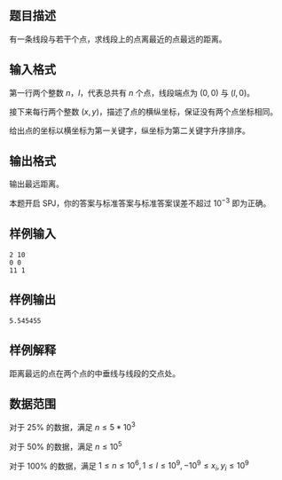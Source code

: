 ## 题目描述

有一条线段与若干个点，求线段上的点离最近的点最远的距离。

## 输入格式

第一行两个整数 $n$，$l$，代表总共有 $n$ 个点，线段端点为 $(0,0)$ 与 $(l,0)$。

接下来每行两个整数 $(x,y)$，描述了点的横纵坐标，保证没有两个点坐标相同。

给出点的坐标以横坐标为第一关键字，纵坐标为第二关键字升序排序。

## 输出格式

输出最远距离。

本题开启 SPJ，你的答案与标准答案与标准答案误差不超过 $10^{-3}$ 即为正确。

## 样例输入

```
2 10
0 0
11 1
```

## 样例输出
```
5.545455
```

## 样例解释

距离最远的点在两个点的中垂线与线段的交点处。

## 数据范围

对于 $25\%$ 的数据，满足 $n \leq 5 * 10^3$

对于 $50\%$ 的数据，满足 $n \leq 10^5$

对于 $100\%$ 的数据，满足 $1\leq n \leq 10^6, 1 \leq l \leq 10^9, -10^9 \leq x_i,y_i \leq 10^9$